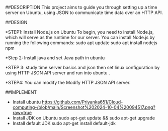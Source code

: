 ##DESCRIPTION
This project aims to guide you through setting up a time server on Ubuntu, using JSON to communicate time data over an HTTP API. 

##DESIGN

 *STEP1: Install Node.js on Ubuntu
 To begin, you need to install Node.js, which will serve as the runtime for our server. You can install Node.js by running the following commands:
  sudo apt update
sudo apt install nodejs npm

*Step 2: Install java and set Java path in ubuntu

*STEP 3: study time server basics and json then set linux configuration by using HTTP JSON API server and run into ubuntu .

*STEP4:  You can modify the Modify HTTP JSON API server.

##IMPLEMENT

  * Install ubuntu 
  https://github.com/Priyanka651/Cloud-computing-/blob/main/Screenshot%202024-10-04%20094517.png?raw=true
 * Install JDK on Ubuntu 
 sudo apt-get update && sudo apt-get upgrade
 * Install default JDK
   sudo apt-get install default-jdk
   
